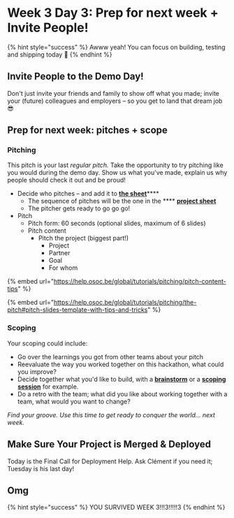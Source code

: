 # Week 3 Day 3: Prep for next week + Invite People!

{% hint style="success" %}
Awww yeah! You can focus on building, testing and shipping today 🥳
{% endhint %}

## Invite People to the Demo Day!

Don't just invite your friends and family to show off what you made; invite your (future) colleagues and employers – so you get to land that dream job 😎

## Prep for next week: pitches + scope

### Pitching

This pitch is your last _regular pitch._ Take the opportunity to try pitching like you would during the demo day. Show us what you've made, explain us why people should check it out and be proud!

* Decide who pitches – and add it to [**the sheet**](https://docs.google.com/spreadsheets/d/1kYlOkmtwzf7le9x\_HVQ8tdbAn6gg2xG2tNKE-qMEm-Q/edit?usp=sharing)****
  * The sequence of pitches will be the one in the **** [**project sheet**](https://docs.google.com/spreadsheets/d/1kYlOkmtwzf7le9x\_HVQ8tdbAn6gg2xG2tNKE-qMEm-Q/edit?usp=sharing)
  * The pitcher gets ready to go go go!
* Pitch
  * Pitch form: 60 seconds (optional slides, maximum of 6 slides)
  * Pitch content
    * Pitch the project (biggest part!)
      * Project
      * Partner
      * Goal
      * For whom

{% embed url="https://help.osoc.be/global/tutorials/pitching/pitch-content-tips" %}

{% embed url="https://help.osoc.be/global/tutorials/pitching/the-pitch#pitch-slides-template-with-tips-and-tricks" %}

### Scoping

Your scoping could include:

* Go over the learnings you got from other teams about your pitch
* Reevaluate the way you worked together on this hackathon, what could you improve?
* Decide together what you'd like to build, with a [**brainstorm**](https://help.osoc.be/global/coaches/the-coaching-job/how-to-manage-a-team#3-brainstorm-ideas-2-bonus-adaptions) or a [**scoping session**](https://help.osoc.be/global/coaches/the-coaching-job/how-to-manage-a-team#how-to-do-a-scoping-session) for example.
* Do a retro with the team; what did you like about working together with a team, what would you want to change?

_Find your groove. Use this time to get ready to conquer the world... next week._

## Make Sure Your Project is Merged & Deployed

Today is the Final Call for Deployment Help. Ask Clément if you need it; Tuesday is his last day!

## Omg

{% hint style="success" %}
YOU SURVIVED WEEK 3!!!3!!!!!3
{% endhint %}
